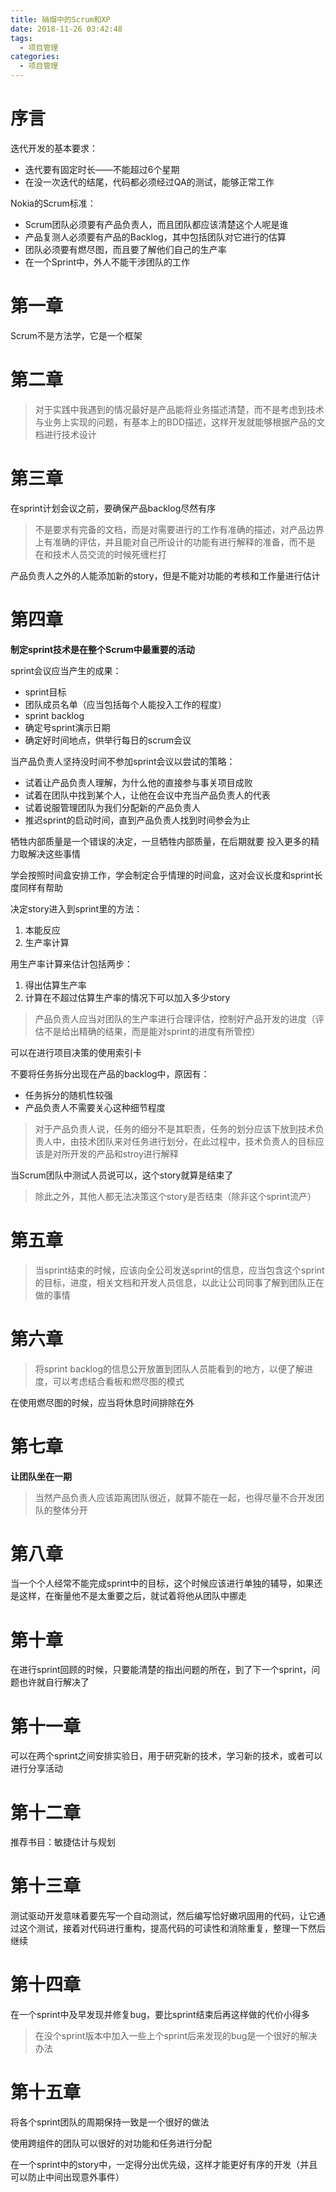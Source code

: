 ```yaml
---
title: 硝烟中的Scrum和XP
date: 2018-11-26 03:42:48
tags:
  - 项目管理
categories:
  - 项目管理
---
```


<a id="org230b2f1"></a>

# 序言

迭代开发的基本要求：

-   迭代要有固定时长——不能超过6个星期
-   在没一次迭代的结尾，代码都必须经过QA的测试，能够正常工作

Nokia的Scrum标准：

-   Scrum团队必须要有产品负责人，而且团队都应该清楚这个人呢是谁
-   产品复测人必须要有产品的Backlog，其中包括团队对它进行的估算
-   团队必须要有燃尽图，而且要了解他们自己的生产率
-   在一个Sprint中，外人不能干涉团队的工作


<a id="org80f1e39"></a>

# 第一章

Scrum不是方法学，它是一个框架


<a id="orgdd5df6b"></a>

# 第二章

> 对于实践中我遇到的情况最好是产品能将业务描述清楚，而不是考虑到技术与业务上实现的问题，有基本上的BDD描述，这样开发就能够根据产品的文档进行技术设计


<a id="orgfdacc5f"></a>

# 第三章

在sprint计划会议之前，要确保产品backlog尽然有序

> 不是要求有完备的文档，而是对需要进行的工作有准确的描述，对产品边界上有准确的评估，并且能对自己所设计的功能有进行解释的准备，而不是 在和技术人员交流的时候死缠栏打

产品负责人之外的人能添加新的story，但是不能对功能的考核和工作量进行估计


<a id="org375fe35"></a>

# 第四章

****制定sprint技术是在整个Scrum中最重要的活动****

sprint会议应当产生的成果：

-   sprint目标
-   团队成员名单（应当包括每个人能投入工作的程度）
-   sprint backlog
-   确定号sprint演示日期
-   确定好时间地点，供举行每日的scrum会议

当产品负责人坚持没时间不参加sprint会议以尝试的策略：

-   试着让产品负责人理解，为什么他的直接参与事关项目成败
-   试着在团队中找到某个人，让他在会议中充当产品负责人的代表
-   试着说服管理团队为我们分配新的产品负责人
-   推迟sprint的启动时间，直到产品负责人找到时间参会为止

牺牲内部质量是一个错误的决定，一旦牺牲内部质量，在后期就要 投入更多的精力取解决这些事情

学会按照时间盒安排工作，学会制定合乎情理的时间盒，这对会议长度和sprint长度同样有帮助

决定story进入到sprint里的方法：

1.  本能反应
2.  生产率计算

用生产率计算来估计包括两步：

1.  得出估算生产率
2.  计算在不超过估算生产率的情况下可以加入多少story

> 产品负责人应当对团队的生产率进行合理评估，控制好产品开发的进度（评估不是给出精确的结果，而是能对sprint的进度有所管控）

可以在进行项目决策的使用索引卡

不要将任务拆分出现在产品的backlog中，原因有：

-   任务拆分的随机性较强
-   产品负责人不需要关心这种细节程度

> 对于产品负责人说，任务的细分不是其职责，任务的划分应该下放到技术负责人中，由技术团队来对任务进行划分，在此过程中，技术负责人的目标应该是对所开发的产品和stroy进行解释

当Scrum团队中测试人员说可以，这个story就算是结束了

> 除此之外，其他人都无法决策这个story是否结束（除非这个sprint流产）


<a id="org030717e"></a>

# 第五章

> 当sprint结束的时候，应该向全公司发送sprint的信息，应当包含这个sprint的目标，进度，相关文档和开发人员信息，以此让公司同事了解到团队正在做的事情


<a id="org693fba3"></a>

# 第六章

> 将sprint backlog的信息公开放置到团队人员能看到的地方，以便了解进度，可以考虑结合看板和燃尽图的模式

在使用燃尽图的时候，应当将休息时间排除在外


<a id="orgd64f032"></a>

# 第七章

****让团队坐在一期****

> 当然产品负责人应该距离团队很近，就算不能在一起，也得尽量不合开发团队的整体分开


<a id="org13da563"></a>

# 第八章

当一个个人经常不能完成sprint中的目标，这个时候应该进行单独的辅导，如果还是这样，在衡量他不是太重要之后，就试着将他从团队中挪走


<a id="org1b459e6"></a>

# 第十章

在进行sprint回顾的时候，只要能清楚的指出问题的所在，到了下一个sprint，问题也许就自行解决了


<a id="org28ea899"></a>

# 第十一章

可以在两个sprint之间安排实验日，用于研究新的技术，学习新的技术，或者可以进行分享活动


<a id="org47fbd54"></a>

# 第十二章

推荐书目：敏捷估计与规划


<a id="orga9caefd"></a>

# 第十三章

测试驱动开发意味着要先写一个自动测试，然后编写恰好嫩巩固用的代码，让它通过这个测试，接着对代码进行重构，提高代码的可读性和消除重复，整理一下然后继续


<a id="org457a68d"></a>

# 第十四章

在一个sprint中及早发现并修复bug，要比sprint结束后再这样做的代价小得多

> 在没个sprint版本中加入一些上个sprint后来发现的bug是一个很好的解决办法


<a id="org9b35025"></a>

# 第十五章

将各个sprint团队的周期保持一致是一个很好的做法

使用跨组件的团队可以很好的对功能和任务进行分配

在一个sprint中的story中，一定得分出优先级，这样才能更好有序的开发（并且可以防止中间出现意外事件）
